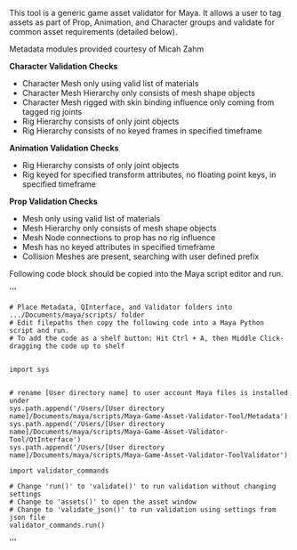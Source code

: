 This tool is a generic game asset validator for Maya. It allows a user to tag assets as part of Prop, Animation, and Character groups and validate for common asset requirements (detailed below).

Metadata modules provided courtesy of Micah Zahm

**Character Validation Checks**
  - Character Mesh only using valid list of materials
  - Character Mesh Hierarchy only consists of mesh shape objects
  - Character Mesh rigged with skin binding influence only coming from tagged rig joints
  - Rig Hierarchy consists of only joint objects
  - Rig Hierarchy consists of no keyed frames in specified timeframe

**Animation Validation Checks**
  - Rig Hierarchy consists of only joint objects
  - Rig keyed for specified transform attributes, no floating point keys, in specified timeframe

**Prop Validation Checks**
  - Mesh only using valid list of materials
  - Mesh Hierarchy only consists of mesh shape objects
  - Mesh Node connections to prop has no rig influence
  - Mesh has no keyed attributes in specified timeframe
  - Collision Meshes are present, searching with user defined prefix

Following code block should be copied into the Maya script editor and run.

'''
    
    # Place Metadata, QInterface, and Validator folders into .../Documents/maya/scripts/ folder
    # Edit filepaths then copy the following code into a Maya Python script and run.
    # To add the code as a shelf button: Hit Ctrl + A, then Middle Click-dragging the code up to shelf
    
    
    import sys
    
    
    # rename [User directory name] to user account Maya files is installed under
    sys.path.append('/Users/[User directory name]/Documents/maya/scripts/Maya-Game-Asset-Validator-Tool/Metadata')
    sys.path.append('/Users/[User directory name]/Documents/maya/scripts/Maya-Game-Asset-Validator-Tool/QtInterface')
    sys.path.append('/Users/[User directory name]/Documents/maya/scripts/Maya-Game-Asset-Validator-ToolValidator')
    
    import validator_commands
    
    # Change 'run()' to 'validate()' to run validation without changing settings
    # Change to 'assets()' to open the asset window
    # Change to 'validate_json()' to run validation using settings from json file
    validator_commands.run()

'''